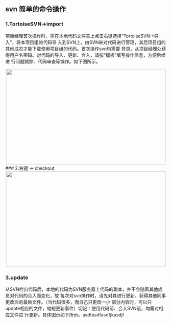## svn 简单的命令操作
### 1.TortoiseSVN->import
项目经理首次操作时，需在本地代码文件夹上点击右键选择“TortoiseSVN->导入”，将本项目组的代码导     入到SVN上，由SVN来对代码进行管理，其后项目组的其他成员才能下载使用项目组的代码。首次操作svn均需要     登录，从项目经理处获得用户名密码。对代码的导入、更新、合入，请按“模板”填写操作信息，方便后续进      行问题跟踪、代码审查等操作。如下图所示。

<img style="width: 500px; height: 300px; margin: 0 auto; display: block;" src="http://img.blog.csdn.net/20150829112351010?watermark/2/text/aHR0cDovL2Jsb2cuY3Nkbi5uZXQv/font/5a6L5L2T/fontsize/400/fill/I0JBQkFCMA==/dissolve/70/gravity/Center">
### 2.右键 -> checkout

<img style="width: 500px; height: 300px; margin: 0 auto; display: block;" src="http://img.blog.csdn.net/20150829112739622?watermark/2/text/aHR0cDovL2Jsb2cuY3Nkbi5uZXQv/font/5a6L5L2T/fontsize/400/fill/I0JBQkFCMA==/dissolve/70/gravity/Center">

### 3.update
从SVN检出代码后，本地的代码为SVN服务器上代码的副本，并不会随着其他成员对代码的合入而变化，故       每次对svn操作时，请先对其进行更新，获得其他同事更改后的最新文件。（当代码很多，而自己只更改一小       部分内容时，可以只update相应的文件，缩短更新事件）切记：使用代码前、合入SVN前，均需对相应文件进       行更新。具体图示如下所示。asdfasdfasdfjkasdjf
